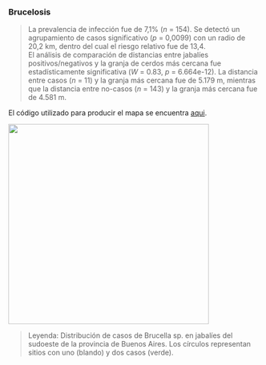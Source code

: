 ### Brucelosis 

> La prevalencia de infección fue de 7,1% (*n* = 154). Se detectó un agrupamiento de casos significativo (*p* = 0,0099) con un radio de 20,2 km, dentro del cual el riesgo relativo fue de 13,4.  
<space><space> El análisis de comparación de distancias entre jabalíes positivos/negativos y la granja de cerdos más cercana fue estadísticamente significativa (*W* = 0.83, *p* = 6.664e-12). La distancia entre casos (*n* = 11) y la granja más cercana fue de 5.179 m, mientras que la distancia entre  no-casos (*n* = 143) y la granja más cercana fue de 4.581 m.  

El código utilizado para producir el mapa se encuentra [aqui](./Brucella.R).

<img src="https://user-images.githubusercontent.com/20196847/92311427-45e0a980-ef8d-11ea-886a-12a62ec03d5b.jpg" width="400" img align="center">

> Leyenda: Distribución de casos de Brucella sp. en jabalíes del sudoeste de la provincia de Buenos Aires. Los círculos representan sitios con uno (blando) y dos casos (verde).